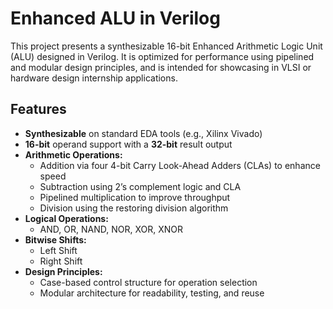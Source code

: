 # Enhanced ALU in Verilog

This project presents a synthesizable 16-bit Enhanced Arithmetic Logic Unit (ALU) designed in Verilog. It is optimized for performance using pipelined and modular design principles, and is intended for showcasing in VLSI or hardware design internship applications.

## Features

- **Synthesizable** on standard EDA tools (e.g., Xilinx Vivado)
- **16-bit** operand support with a **32-bit** result output
- **Arithmetic Operations:**
  - Addition via four 4-bit Carry Look-Ahead Adders (CLAs) to enhance speed
  - Subtraction using 2’s complement logic and CLA
  - Pipelined multiplication to improve throughput
  - Division using the restoring division algorithm
- **Logical Operations:**
  - AND, OR, NAND, NOR, XOR, XNOR
- **Bitwise Shifts:**
  - Left Shift
  - Right Shift
- **Design Principles:**
  - Case-based control structure for operation selection
  - Modular architecture for readability, testing, and reuse


